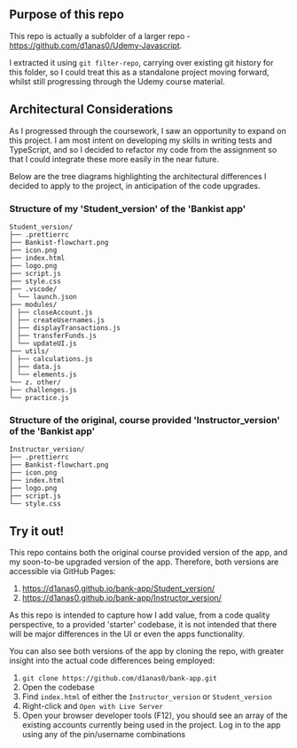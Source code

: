 ## Purpose of this repo

This repo is actually a subfolder of a larger repo - https://github.com/d1anas0/Udemy-Javascript.

I extracted it using `git filter-repo`, carrying over existing git history for this folder, so I could treat this as a standalone project moving forward, whilst still progressing through the Udemy course material.

## Architectural Considerations

As I progressed through the coursework, I saw an opportunity to expand on this project. I am most intent on developing my skills in writing tests and TypeScript, and so I decided to refactor my code from the assignment so that I could integrate these more easily in the near future.

Below are the tree diagrams highlighting the architectural differences I decided to apply to the project, in anticipation of the code upgrades.

### Structure of my 'Student_version' of the 'Bankist app'

```
Student_version/
├── .prettierrc
├── Bankist-flowchart.png
├── icon.png
├── index.html
├── logo.png
├── script.js
├── style.css
├── .vscode/
│ └── launch.json
├── modules/
│ ├── closeAccount.js
│ ├── createUsernames.js
│ ├── displayTransactions.js
│ ├── transferFunds.js
│ └── updateUI.js
├── utils/
│ ├── calculations.js
│ ├── data.js
│ └── elements.js
└── z. other/
├── challenges.js
└── practice.js
```

### Structure of the original, course provided 'Instructor_version' of the 'Bankist app'

```
Instructor_version/
├── .prettierrc
├── Bankist-flowchart.png
├── icon.png
├── index.html
├── logo.png
├── script.js
└── style.css
```

## Try it out!

This repo contains both the original course provided version of the app, and my soon-to-be upgraded version of the app. Therefore, both versions are accessible via GitHub Pages:

1. https://d1anas0.github.io/bank-app/Student_version/
2. https://d1anas0.github.io/bank-app/Instructor_version/

As this repo is intended to capture how I add value, from a code quality perspective, to a provided 'starter' codebase, it is not intended that there will be major differences in the UI or even the apps functionality.

You can also see both versions of the app by cloning the repo, with greater insight into the actual code differences being employed:

1. `git clone https://github.com/d1anas0/bank-app.git`
2. Open the codebase
3. Find `index.html` of either the `Instructor_version` or `Student_version`
4. Right-click and `Open with Live Server`
5. Open your browser developer tools (F12), you should see an array of the existing accounts currently being used in the project. Log in to the app using any of the pin/username combinations

```

```

```

```
